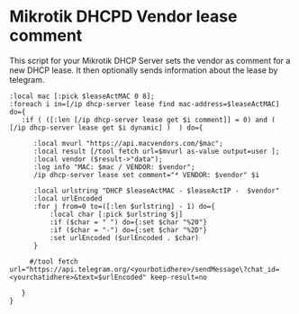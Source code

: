 # Mikrotik DHCPD Vendor lease comment
 

This script for your Mikrotik DHCP Server sets the vendor as comment for a new DHCP lease.
It then optionally sends information about the lease by telegram.

```
:local mac [:pick $leaseActMAC 0 8];
:foreach i in=[/ip dhcp-server lease find mac-address=$leaseActMAC] do={
   :if ( ([:len [/ip dhcp-server lease get $i comment]] = 0) and ( [/ip dhcp-server lease get $i dynamic] )  ) do={

      :local mvurl "https://api.macvendors.com/$mac";
      :local result [/tool fetch url=$mvurl as-value output=user ];
      :local vendor ($result->"data");
      :log info "MAC: $mac / VENDOR: $vendor";
      /ip dhcp-server lease set comment="* VENDOR: $vendor" $i

      :local urlstring "DHCP $leaseActMAC - $leaseActIP -  $vendor"
      :local urlEncoded
      :for j from=0 to=([:len $urlstring] - 1) do={ 
          :local char [:pick $urlstring $j]
          :if ($char = " ") do={:set $char "%20"}
          :if ($char = "-") do={:set $char "%2D"}
          :set urlEncoded ($urlEncoded . $char)    
      }
 
     #/tool fetch url="https://api.telegram.org/<yourbotidhere>/sendMessage\?chat_id=<yourchatidhere>&text=$urlEncoded" keep-result=no

   }
}
```